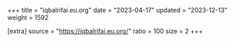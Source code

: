 +++
title = "iqbalrifai.eu.org"
date = "2023-04-17"
updated = "2023-12-13"
weight = 1592

[extra]
source = "https://iqbalrifai.eu.org/"
ratio = 100
size = 2
+++
